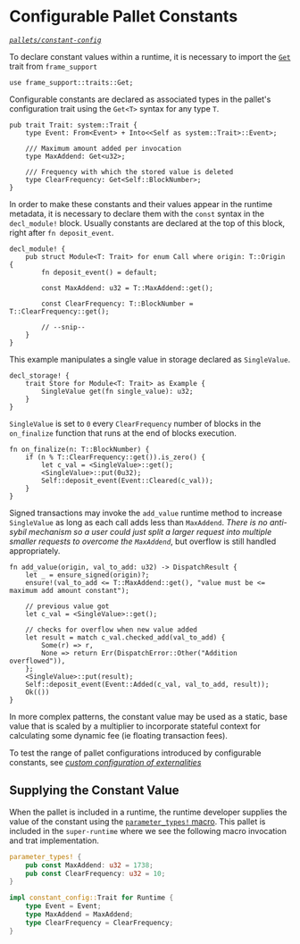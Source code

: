 # Configurable Pallet Constants

_[`pallets/constant-config`](https://github.com/substrate-developer-hub/recipes/tree/master/pallets/constant-config)_

To declare constant values within a runtime, it is necessary to import the
[`Get`](https://crates.parity.io/frame_support/traits/trait.Get.html) trait from `frame_support`

```rust, ignore
use frame_support::traits::Get;
```

Configurable constants are declared as associated types in the pallet's configuration trait using
the `Get<T>` syntax for any type `T`.

```rust, ignore
pub trait Trait: system::Trait {
	type Event: From<Event> + Into<<Self as system::Trait>::Event>;

	/// Maximum amount added per invocation
	type MaxAddend: Get<u32>;

	/// Frequency with which the stored value is deleted
	type ClearFrequency: Get<Self::BlockNumber>;
}
```

In order to make these constants and their values appear in the runtime metadata, it is necessary to
declare them with the `const` syntax in the `decl_module!` block. Usually constants are declared at
the top of this block, right after `fn deposit_event`.

```rust, ignore
decl_module! {
	pub struct Module<T: Trait> for enum Call where origin: T::Origin {
		fn deposit_event() = default;

		const MaxAddend: u32 = T::MaxAddend::get();

		const ClearFrequency: T::BlockNumber = T::ClearFrequency::get();

		// --snip--
	}
}
```

This example manipulates a single value in storage declared as `SingleValue`.

```rust, ignore
decl_storage! {
	trait Store for Module<T: Trait> as Example {
		SingleValue get(fn single_value): u32;
	}
}
```

`SingleValue` is set to `0` every `ClearFrequency` number of blocks in the `on_finalize` function
that runs at the end of blocks execution.

```rust, ignore
fn on_finalize(n: T::BlockNumber) {
	if (n % T::ClearFrequency::get()).is_zero() {
		let c_val = <SingleValue>::get();
		<SingleValue>::put(0u32);
		Self::deposit_event(Event::Cleared(c_val));
	}
}
```

Signed transactions may invoke the `add_value` runtime method to increase `SingleValue` as long as
each call adds less than `MaxAddend`. _There is no anti-sybil mechanism so a user could just split a
larger request into multiple smaller requests to overcome the `MaxAddend`_, but overflow is still
handled appropriately.

```rust, ignore
fn add_value(origin, val_to_add: u32) -> DispatchResult {
	let _ = ensure_signed(origin)?;
	ensure!(val_to_add <= T::MaxAddend::get(), "value must be <= maximum add amount constant");

	// previous value got
	let c_val = <SingleValue>::get();

	// checks for overflow when new value added
	let result = match c_val.checked_add(val_to_add) {
		Some(r) => r,
		None => return Err(DispatchError::Other("Addition overflowed")),
	};
	<SingleValue>::put(result);
	Self::deposit_event(Event::Added(c_val, val_to_add, result));
	Ok(())
}
```

In more complex patterns, the constant value may be used as a static, base value that is scaled by a
multiplier to incorporate stateful context for calculating some dynamic fee (ie floating transaction
fees).

To test the range of pallet configurations introduced by configurable constants, see
_[custom configuration of externalities](./testing/externalities.md)_

## Supplying the Constant Value

When the pallet is included in a runtime, the runtime developer supplies the value of the constant
using the
[`parameter_types!` macro](https://crates.parity.io/frame_support/macro.parameter_types.html). This
pallet is included in the `super-runtime` where we see the following macro invocation and trat
implementation.

```rust
parameter_types! {
	pub const MaxAddend: u32 = 1738;
	pub const ClearFrequency: u32 = 10;
}

impl constant_config::Trait for Runtime {
	type Event = Event;
	type MaxAddend = MaxAddend;
	type ClearFrequency = ClearFrequency;
}
```
